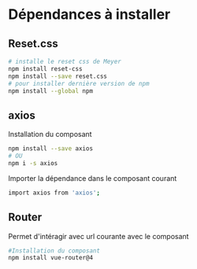 # Dépendances à installer

## Reset.css

```sh
# installe le reset css de Meyer
npm install reset-css
npm install --save reset.css
# pour installer dernière version de npm
npm install --global npm
```

## axios

Installation du composant

```sh
npm install --save axios
# OU
npm i -s axios
```

Importer la dépendance dans le composant courant
```sh
import axios from 'axios';
```

## Router

Permet d'intéragir avec url courante avec le composant

```sh
#Installation du composant
npm install vue-router@4
```